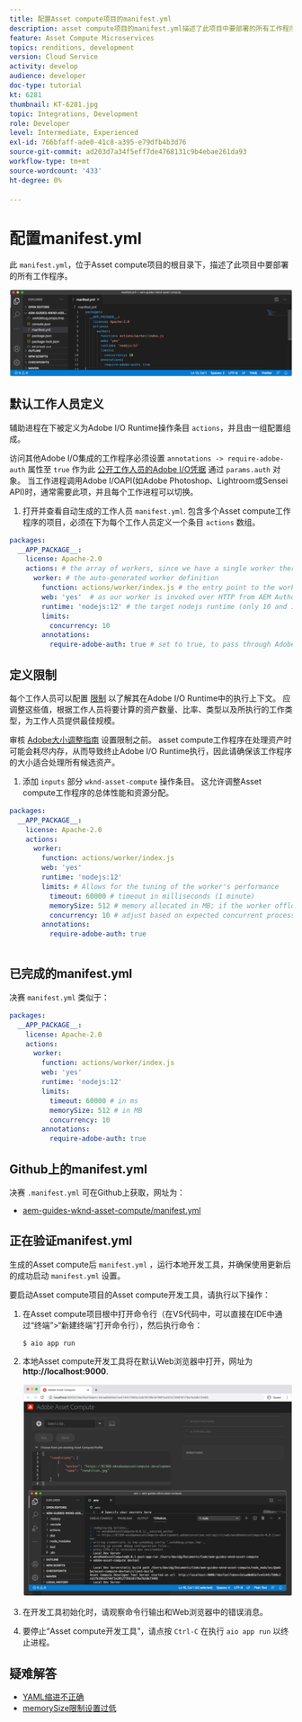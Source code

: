 ```yaml
---
title: 配置Asset compute项目的manifest.yml
description: asset compute项目的manifest.yml描述了此项目中要部署的所有工作程序。
feature: Asset Compute Microservices
topics: renditions, development
version: Cloud Service
activity: develop
audience: developer
doc-type: tutorial
kt: 6281
thumbnail: KT-6281.jpg
topic: Integrations, Development
role: Developer
level: Intermediate, Experienced
exl-id: 766bfaff-ade0-41c8-a395-e79dfb4b3d76
source-git-commit: ad203d7a34f5eff7de4768131c9b4ebae261da93
workflow-type: tm+mt
source-wordcount: '433'
ht-degree: 0%

---
```


# 配置manifest.yml

此 `manifest.yml`，位于Asset compute项目的根目录下，描述了此项目中要部署的所有工作程序。

![manifest.yml](./assets/manifest/manifest.png)

## 默认工作人员定义

辅助进程在下被定义为Adobe I/O Runtime操作条目 `actions`，并且由一组配置组成。

访问其他Adobe I/O集成的工作程序必须设置 `annotations -> require-adobe-auth` 属性至 `true` 作为此 [公开工作人员的Adobe I/O凭据](https://experienceleague.adobe.com/docs/asset-compute/using/extend/develop-custom-application.html#access-adobe-apis) 通过 `params.auth` 对象。 当工作进程调用Adobe I/OAPI(如Adobe Photoshop、Lightroom或Sensei API)时，通常需要此项，并且每个工作进程可以切换。

1. 打开并查看自动生成的工作人员 `manifest.yml`. 包含多个Asset compute工作程序的项目，必须在下为每个工作人员定义一个条目 `actions` 数组。

```yml
packages:
  __APP_PACKAGE__:
    license: Apache-2.0
    actions: # the array of workers, since we have a single worker there is only one entry beneath actions
      worker: # the auto-generated worker definition
        function: actions/worker/index.js # the entry point to the worker 
        web: 'yes'  # as our worker is invoked over HTTP from AEM Author service
        runtime: 'nodejs:12' # the target nodejs runtime (only 10 and 12 are supported)
        limits:
          concurrency: 10
        annotations:
          require-adobe-auth: true # set to true, to pass through Adobe I/O access token/client id via params.auth in the worker, typically required when the worker calls out to Adobe I/O APIs such as the Adobe Photoshop, Lightroom or Sensei APIs.
```

## 定义限制

每个工作人员可以配置 [限制](https://www.adobe.io/apis/experienceplatform/runtime/docs.html#!adobedocs/adobeio-runtime/master/guides/system_settings.md) 以了解其在Adobe I/O Runtime中的执行上下文。 应调整这些值，根据工作人员将要计算的资产数量、比率、类型以及所执行的工作类型，为工作人员提供最佳规模。

审核 [Adobe大小调整指南](https://experienceleague.adobe.com/docs/asset-compute/using/extend/develop-custom-application.html#sizing-workers) 设置限制之前。 asset compute工作程序在处理资产时可能会耗尽内存，从而导致终止Adobe I/O Runtime执行，因此请确保该工作程序的大小适合处理所有候选资产。

1. 添加 `inputs` 部分 `wknd-asset-compute` 操作条目。 这允许调整Asset compute工作程序的总体性能和资源分配。

```yml
packages:
  __APP_PACKAGE__:
    license: Apache-2.0
    actions: 
      worker:
        function: actions/worker/index.js 
        web: 'yes' 
        runtime: 'nodejs:12'
        limits: # Allows for the tuning of the worker's performance
          timeout: 60000 # timeout in milliseconds (1 minute)
          memorySize: 512 # memory allocated in MB; if the worker offloads heavy computational work to other Web services this number can be reduced
          concurrency: 10 # adjust based on expected concurrent processing and timeout 
        annotations:
          require-adobe-auth: true
           
```

## 已完成的manifest.yml

决赛 `manifest.yml` 类似于：

```yml
packages:
  __APP_PACKAGE__:
    license: Apache-2.0
    actions: 
      worker:
        function: actions/worker/index.js 
        web: 'yes' 
        runtime: 'nodejs:12'
        limits:
          timeout: 60000 # in ms
          memorySize: 512 # in MB
          concurrency: 10 
        annotations:
          require-adobe-auth: true
```

## Github上的manifest.yml

决赛 `.manifest.yml` 可在Github上获取，网址为：

+ [aem-guides-wknd-asset-compute/manifest.yml](https://github.com/adobe/aem-guides-wknd-asset-compute/blob/master/manifest.yml)


## 正在验证manifest.yml

生成的Asset compute后 `manifest.yml` ，运行本地开发工具，并确保使用更新后的成功启动 `manifest.yml` 设置。

要启动Asset compute项目的Asset compute开发工具，请执行以下操作：

1. 在Asset compute项目根中打开命令行（在VS代码中，可以直接在IDE中通过“终端”>“新建终端”打开命令行），然后执行命令：

   ```
   $ aio app run
   ```

1. 本地Asset compute开发工具将在默认Web浏览器中打开，网址为 __http://localhost:9000__.

   ![aio应用程序运行](assets/environment-variables/aio-app-run.png)

1. 在开发工具初始化时，请观察命令行输出和Web浏览器中的错误消息。
1. 要停止“Asset compute开发工具”，请点按 `Ctrl-C` 在执行 `aio app run` 以终止进程。

## 疑难解答

+ [YAML缩进不正确](../troubleshooting.md#incorrect-yaml-indentation)
+ [memorySize限制设置过低](../troubleshooting.md#memorysize-limit-is-set-too-low)
